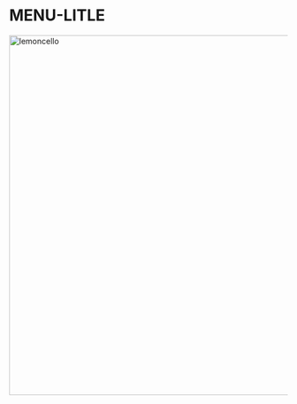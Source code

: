 # MENU-LITLE
<img width="650" alt="lemoncello" src="https://user-images.githubusercontent.com/125823081/222427250-117b6f23-9320-4614-b3bb-4d60977368ef.png">
